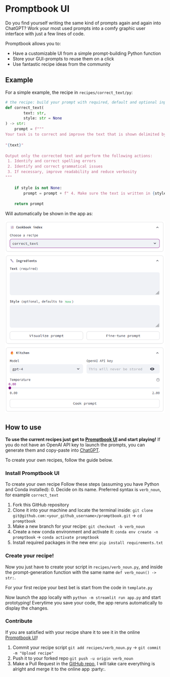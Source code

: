 # Promptbook UI

Do you find yourself writing the same kind of prompts again and again into ChatGPT?
Work your most used prompts into a comfy graphic user interface with just a few lines of code.

Promptbook allows you to:
 - Have a customizable UI from a simple prompt-building Python function
 - Store your GUI-prompts to reuse them on a click
 - Use fantastic recipe ideas from the community

## Example 
For a simple example, the recipe in `recipes/correct_text/py`:
```python
# the recipe: build your prompt with required, default and optional inputs
def correct_text(
        text: str,
        style: str = None
) -> str:
    prompt = f"""
Your task is to correct and improve the text that is shown delimited by quotation marks below.

"{text}"

Output only the corrected text and perform the following actions:
 1. Identify and correct spelling errors
 2. Identify and correct grammatical issues
 3. If necessary, improve readability and reduce verbosity
"""

    if style is not None:
        prompt = prompt + f" 4. Make sure the text is written in {style} style."

    return prompt
```
Will automatically be shown in the app as:

![alt text](media/example.png)

## How to use
**To use the current recipes just get to [Promptbook UI](promptbook.streamlit.app) and start playing!** If you do not have an OpenAI API key to launch the prompts, you can generate them and copy-paste into [ChatGPT](ChatGPT).

To create your own recipes, follow the guide below.

### Install Promptbook UI
To create your own recipe Follow these steps (assuming you have Python and Conda installed):
 0. Decide on its name. Preferred syntax is `verb_noun`, for example `correct_text`
 1. Fork this GitHub repository
 2. Clone it into your machine and locate the terminal inside: `git clone git@github.com:<your_github_username>/promptbook.git` -> `cd promptbook`
 3. Make a new branch for your recipe: `git checkout -b verb_noun`
 4. Create a new conda environment and activate it: `conda env create -n promptbook` -> `conda activate promptbook`
 5. Install required packages in the new env: `pip install requirements.txt`

### Create your recipe!
Now you just have to create your script in `recipes/verb_noun.py`, and inside the prompt-generation function with the same name `def verb_noun() -> str:`.

For your first recipe your best bet is start from the code in `template.py`

Now launch the app locally with `python -m streamlit run app.py` and start prototyping! Everytime you save your code, the app reruns automatically to display the changes.

### Contribute
If you are satisfied with your recipe share it to see it in the online [Promptbook UI](promptbook.streamlit.app)!
 1. Commit your recipe script `git add recipes/verb_noun.py` -> `git commit -m "Upload recipe"`
 2. Push it to your forked repo `git push -u origin verb_noun`
 3. Make a Pull Request in the [GitHub repo](https://github.com/nachollorca/promptbook), I will take care everything is alright and merge it to the online app :party:.

